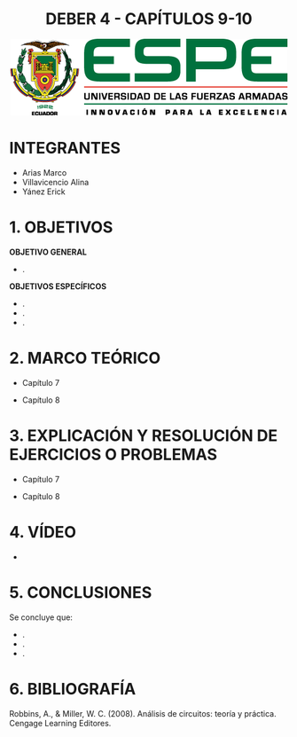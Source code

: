<div align="center">

# DEBER 4 - CAPÍTULOS 9-10
  
![](https://github.com/erickyanez1/IMAGENES-DEBER-1/blob/main/espe.png) 

</div>

# **INTEGRANTES**

- Arias Marco
- Villavicencio Alina
- Yánez Erick


# **1. OBJETIVOS**

**OBJETIVO GENERAL**
  - .
 
 **OBJETIVOS ESPECÍFICOS**
  - .
  - .
  - .
  
# **2. MARCO TEÓRICO**

- Capítulo 7
<div align="center">


  
  


</div>


- Capítulo 8
<div align="center">



</div>




# **3. EXPLICACIÓN Y RESOLUCIÓN DE EJERCICIOS O PROBLEMAS**

- Capítulo 7
<div align="center">

  


</div>

- Capítulo 8
<div align="center">


  
</div>

# **4. VÍDEO**

- 

# **5. CONCLUSIONES**

Se concluye que:

- .
- .
- .


# **6. BIBLIOGRAFÍA**

Robbins, A., & Miller, W. C. (2008). Análisis de circuitos: teoría y práctica. Cengage Learning Editores.
